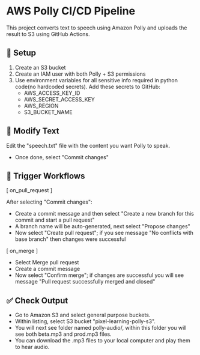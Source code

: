 
# AWS Polly CI/CD Pipeline

This project converts text to speech using Amazon Polly and uploads the result to S3 using GitHub Actions.

## 🔧 Setup

1. Create an S3 bucket
2. Create an IAM user with both Polly + S3 permissions
3. Use environment variables for all sensitive info required in python code(no hardcoded secrets).
   Add these secrets to GitHub:
   - AWS_ACCESS_KEY_ID
   - AWS_SECRET_ACCESS_KEY
   - AWS_REGION
   - S3_BUCKET_NAME

## 📝 Modify Text

 Edit the "speech.txt" file with the content you want Polly to speak.
- Once done, select "Commit changes"

## 🔁 Trigger Workflows

  [ on_pull_request ]

 After selecting "Commit changes":
- Create a commit message and then select "Create a new branch for this commit and start a pull request"
- A branch name will be auto-generated, next select "Propose changes"
- Now select "Create pull request"; if you see message "No conflicts with base branch" then changes were successful

 [ on_merge ]

- Select Merge pull request 
- Create a commit message
- Now select "Confirm merge"; if changes are successful you will see message "Pull request successfully merged and closed"


## ✅ Check Output

- Go to Amazon S3 and select general purpose buckets.
- Within listing, select S3 bucket "pixel-learning-polly-s3".
- You will next see folder named polly-audio/, within this folder you will see both beta.mp3 and prod.mp3 files.
- You can download the .mp3 files to your local computer and play them to hear audio.
